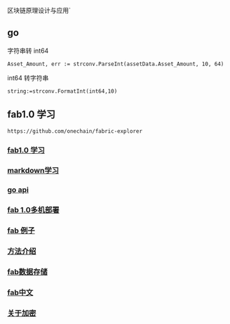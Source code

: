 区块链原理设计与应用`


## go
字符串转 int64

```
Asset_Amount, err := strconv.ParseInt(assetData.Asset_Amount, 10, 64)
```
int64 转字符串

```
string:=strconv.FormatInt(int64,10) 

```


## fab1.0 学习

```
https://github.com/onechain/fabric-explorer
```


### [fab1.0 学习](https://github.com/onechain/fabric-explorer)

### [markdown学习](https://www.zybuluo.com/mdeditor)

### [go api](https://www.kancloud.cn/wizardforcel/golang-stdlib-ref/121498)


### [fab 1.0多机部署](https://m.baidu.com/from=1013672a/bd_page_type=1/ssid=0/uid=0/pu=usm%401%2Csz%40224_220%2Cta%40iphone___3_537/baiduid=B3C6BF490390679AF241B862AF88597E/w=0_10_/t=iphone/l=3/tc?ref=www_iphone&lid=3054229194654139646&order=4&fm=alop&tj=www_normal_4_0_10_title&vit=osres&m=8&srd=1&cltj=cloud_title&asres=1&title=Fabric1.0%E7%9A%84%E5%A4%9A%E6%9C%BA%E9%83%A8%E7%BD%B2-%E6%B7%B1%E8%93%9D-%E5%8D%9A%E5%AE%A2%E5%9B%AD&dict=30&w_qd=IlPT2AEptyoA_ykwvwga6f1OvgTJKq0iVtjF2TxV0juvjki&sec=22784&di=b467d2d1106f8baf&bdenc=1&nsrc=IlPT2AEptyoA_yixCFOxXnANedT62v3IEQGG_ytK1DK6mlrte4viZQRAUSPaNG_ACoCb9n00sqcGwnOg0W9l6so4g43&clk_info=%7B%22srcid%22%3A%221599%22%2C%22tplname%22%3A%22www_normal%22%2C%22t%22%3A1501144693584%2C%22xpath%22%3A%22div-a-h3%22%7D&sfOpen=1)




### [fab 例子](http://hyperledger-fabric.readthedocs.io/en/latest/write_first_app.html)



### [方法介绍](http://www.cnblogs.com/studyzy/p/7360733.html)

### [fab数据存储](http://www.cnblogs.com/studyzy/p/7101136.html)





### [fab中文](https://hyperledgercn.github.io/hyperledgerDocs/)

### [关于加密](http://rdc.hundsun.com/portal/article/750.html)
